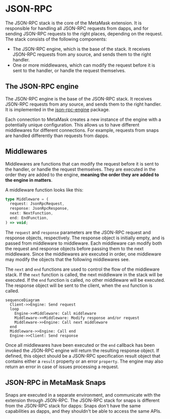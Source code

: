 # JSON-RPC

The JSON-RPC stack is the core of the MetaMask extension. It is responsible for
handling all JSON-RPC requests from dapps, and for sending JSON-RPC requests to
the right places, depending on the request. The stack consists of the following
components:

- The JSON-RPC engine, which is the base of the stack. It receives JSON-RPC
  requests from any source, and sends them to the right handler.
- One or more middlewares, which can modify the request before it is sent to the
  handler, or handle the request themselves.

## The JSON-RPC engine

The JSON-RPC engine is the base of the JSON-RPC stack. It receives JSON-RPC
requests from any source, and sends them to the right handler. It is
implemented in the [json-rpc-engine] package.

Each connection to MetaMask creates a new instance of the engine with a
potentially unique configuration. This allows us to have different middlewares
for different connections. For example, requests from snaps are handled
differently than requests from dapps.

## Middlewares

Middlewares are functions that can modify the request before it is sent to the
handler, or handle the request themselves. They are executed in the order they
are added to the engine, **meaning the order they are added to the engine in matters**.

A middleware function looks like this:

```ts
type Middleware = (
  request: JsonRpcRequest,
  response: JsonRpcResponse,
  next: NextFunction,
  end: EndFunction,
) => void;
```

The `request` and `response` parameters are the JSON-RPC request and response
objects, respectively. The response object is initially empty, and is passed
from middleware to middleware. Each middleware can modify both the request and response objects
before passing them to the next middleware. Since the middlewares are executed in order, one middleware may modify the objects that the following middlewares see.

The `next` and `end` functions are used to control the flow of the middleware
stack. If the `next` function is called, the next middleware in the stack will
be executed. If the `end` function is called, no other middleware will be
executed. The response object will be sent to the client, when the `end`
function is called.

```mermaid
sequenceDiagram
  Client->>Engine: Send request
  loop
    Engine->>Middleware: Call middleware
    Middleware->>Middleware: Modify response and/or request
    Middleware->>Engine: Call next middleware
  end
  Middleware->>Engine: Call end
  Engine->>Client: Send response
```

Once all middlewares have been executed or the `end` callback has been invoked the JSON-RPC engine will return the resulting response object. If defined, this object should be a JSON-RPC specification result object that contains either a `result` property or an error `property`. The engine may also return an error in case of issues processing a request.

## JSON-RPC in MetaMask Snaps

Snaps are executed in a separate environment, and communicate with the extension
through JSON-RPC. The JSON-RPC stack for snaps is different from the JSON-RPC
stack for dapps: Snaps don't have the same capabilities as dapps, and they
shouldn't be able to access the same APIs.

[json-rpc-engine]: https://github.com/MetaMask/json-rpc-engine
